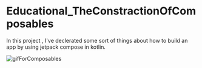 # Educational_TheConstractionOfComposables
In this project , I've declerated some sort of things about how to build an app by using jetpack compose in kotlin.

![gifForComposables](https://user-images.githubusercontent.com/81476500/128872030-ae386253-51c9-4095-abb2-9fc101159dc4.gif)

